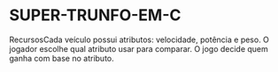 # SUPER-TRUNFO-EM-C
RecursosCada veículo possui atributos: velocidade, potência e peso.  O jogador escolhe qual atributo usar para comparar.  O jogo decide quem ganha com base no atributo.
